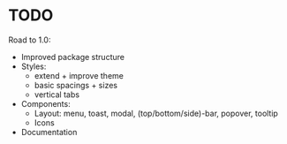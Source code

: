 # TODO

Road to 1.0:

- Improved package structure
- Styles:
  - extend + improve theme
  - basic spacings + sizes
  - vertical tabs
- Components:
  - Layout: menu, toast, modal, (top/bottom/side)-bar, popover, tooltip
  - Icons
- Documentation
